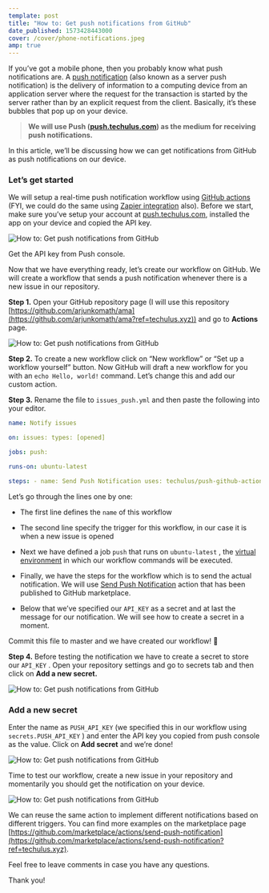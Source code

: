 ```yaml
---
template: post
title: "How to: Get push notifications from GitHub"
date_published: 1573428443000
cover: /cover/phone-notifications.jpeg
amp: true
---
```


If you’ve got a mobile phone, then you probably know what push notifications are. A [push notification](https://www.twilio.com/docs/glossary/what-is-push-notification?ref=techulus.xyz) (also known as a server push notification) is the delivery of information to a computing device from an application server where the request for the transaction is started by the server rather than by an explicit request from the client. Basically, it’s these bubbles that pop up on your device.

> **We will use Push (**[**push.techulus.com**](https://push.techulus.com/?ref=techulus.xyz)**) as the medium for receiving push notifications.**

In this article, we’ll be discussing how we can get notifications from GitHub as push notifications on our device.

### Let’s get started

We will setup a real-time push notification workflow using [GitHub actions](https://github.com/marketplace/actions/send-push-notification?ref=techulus.xyz) (FYI, we could do the same using [Zapier integration](https://zapier.com/platform/public-invite/7743/eacfd29c4087cb67e7798c9876698682/?ref=techulus.xyz) also). Before we start, make sure you’ve setup your account at [push.techulus.com](https://push.techulus.com/?ref=techulus.xyz), installed the app on your device and copied the API key.

![How to: Get push notifications from GitHub](/images/push/web.jpeg)

Get the API key from Push console.

Now that we have everything ready, let’s create our workflow on GitHub. We will create a workflow that sends a push notification whenever there is a new issue in our repository.

**Step 1.** Open your GitHub repository page (I will use this repository [https://github.com/arjunkomath/ama](https://github.com/arjunkomath/ama?ref=techulus.xyz)) and go to **Actions** page.

![How to: Get push notifications from GitHub](/images/ama/arjun.png)

**Step 2.** To create a new workflow click on “New workflow” or “Set up a workflow yourself” button. Now GitHub will draft a new workflow for you with an `echo Hello, world!` command. Let’s change this and add our custom action.

**Step 3.** Rename the file to `issues_push.yml` and then paste the following into your editor.

```yaml
name: Notify issues

on: issues: types: [opened]

jobs: push:

runs-on: ubuntu-latest

steps: - name: Send Push Notification uses: techulus/push-github-action@v0.0.2 env: API_KEY: ${{ secrets.PUSH_API_KEY }} MESSAGE: "There is a new issue 😅"
```

Let’s go through the lines one by one:

* The first line defines the `name` of this workflow
    
* The second line specify the trigger for this workflow, in our case it is when a new issue is opened
    
* Next we have defined a job `push` that runs on `ubuntu-latest` , the [virtual environment](https://help.github.com/en/actions/automating-your-workflow-with-github-actions/virtual-environments-for-github-hosted-runners?ref=techulus.xyz) in which our workflow commands will be executed.
    
* Finally, we have the steps for the workflow which is to send the actual notification. We will use [Send Push Notification](https://github.com/marketplace/actions/send-push-notification?ref=techulus.xyz) action that has been published to GitHub marketplace.
    
* Below that we’ve specified our `API_KEY` as a secret and at last the message for our notification. We will see how to create a secret in a moment.
    

Commit this file to master and we have created our workflow! 🎉

**Step 4.** Before testing the notification we have to create a secret to store our `API_KEY` . Open your repository settings and go to secrets tab and then click on **Add a new secret.**

![How to: Get push notifications from GitHub](/images/ama/secrets.png)

### **Add a new secret**

Enter the name as `PUSH_API_KEY` (we specified this in our workflow using `secrets.PUSH_API_KEY` ) and enter the API key you copied from push console as the value. Click on **Add secret** and we’re done!

![How to: Get push notifications from GitHub](/images/ama/secrets_2.png)

Time to test our workflow, create a new issue in your repository and momentarily you should get the notification on your device.

![How to: Get push notifications from GitHub](/images/ama/notification.png)

We can reuse the same action to implement different notifications based on different triggers. You can find more examples on the marketplace page [https://github.com/marketplace/actions/send-push-notification](https://github.com/marketplace/actions/send-push-notification?ref=techulus.xyz).

Feel free to leave comments in case you have any questions.

Thank you!